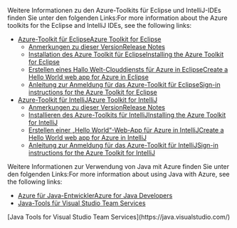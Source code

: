 <span data-ttu-id="b34a7-101">Weitere Informationen zu den Azure-Toolkits für Eclipse und IntelliJ-IDEs finden Sie unter den folgenden Links:</span><span class="sxs-lookup"><span data-stu-id="b34a7-101">For more information about the Azure toolkits for the Eclipse and IntelliJ IDEs, see the following links:</span></span>

* [<span data-ttu-id="b34a7-102">Azure-Toolkit für Eclipse</span><span class="sxs-lookup"><span data-stu-id="b34a7-102">Azure Toolkit for Eclipse</span></span>](../eclipse/azure-toolkit-for-eclipse.md) 
  * [<span data-ttu-id="b34a7-103">Anmerkungen zu dieser Version</span><span class="sxs-lookup"><span data-stu-id="b34a7-103">Release Notes</span></span>](https://github.com/Microsoft/azure-tools-for-java/releases) 
  * [<span data-ttu-id="b34a7-104">Installation des Azure Toolkit für Eclipse</span><span class="sxs-lookup"><span data-stu-id="b34a7-104">Installing the Azure Toolkit for Eclipse</span></span>](../eclipse/azure-toolkit-for-eclipse-installation.md) 
  * [<span data-ttu-id="b34a7-105">Erstellen eines Hallo Welt-Clouddiensts für Azure in Eclipse</span><span class="sxs-lookup"><span data-stu-id="b34a7-105">Create a Hello World web app for Azure in Eclipse</span></span>](../eclipse/azure-toolkit-for-eclipse-create-hello-world-web-app.md) 
  * [<span data-ttu-id="b34a7-106">Anleitung zur Anmeldung für das Azure-Toolkit für Eclipse</span><span class="sxs-lookup"><span data-stu-id="b34a7-106">Sign-in instructions for the Azure Toolkit for Eclipse</span></span>](../eclipse/azure-toolkit-for-eclipse-sign-in-instructions.md) 
* [<span data-ttu-id="b34a7-107">Azure-Toolkit für IntelliJ</span><span class="sxs-lookup"><span data-stu-id="b34a7-107">Azure Toolkit for IntelliJ</span></span>](../intellij/azure-toolkit-for-intellij.md) 
  * [<span data-ttu-id="b34a7-108">Anmerkungen zu dieser Version</span><span class="sxs-lookup"><span data-stu-id="b34a7-108">Release Notes</span></span>](https://github.com/Microsoft/azure-tools-for-java/releases) 
  * [<span data-ttu-id="b34a7-109">Installieren des Azure-Toolkits für IntelliJ</span><span class="sxs-lookup"><span data-stu-id="b34a7-109">Installing the Azure Toolkit for IntelliJ</span></span>](../intellij/azure-toolkit-for-intellij-installation.md) 
  * [<span data-ttu-id="b34a7-110">Erstellen einer „Hello World“-Web-App für Azure in IntelliJ</span><span class="sxs-lookup"><span data-stu-id="b34a7-110">Create a Hello World web app for Azure in IntelliJ</span></span>](../intellij/azure-toolkit-for-intellij-create-hello-world-web-app.md) 
  * [<span data-ttu-id="b34a7-111">Anleitung zur Anmeldung für das Azure-Toolkit für IntelliJ</span><span class="sxs-lookup"><span data-stu-id="b34a7-111">Sign-in instructions for the Azure Toolkit for IntelliJ</span></span>](../intellij/azure-toolkit-for-intellij-sign-in-instructions.md) 

<span data-ttu-id="b34a7-112">Weitere Informationen zur Verwendung von Java mit Azure finden Sie unter den folgenden Links:</span><span class="sxs-lookup"><span data-stu-id="b34a7-112">For more information about using Java with Azure, see the following links:</span></span> 

* [<span data-ttu-id="b34a7-113">Azure für Java-Entwickler</span><span class="sxs-lookup"><span data-stu-id="b34a7-113">Azure for Java Developers</span></span>](https://docs.microsoft.com/java/azure/) 
* <span data-ttu-id="b34a7-114">[Java-Tools für Visual Studio Team Services](https://java.visualstudio.com/) 
<!-- TODO: Add URLs for Java in VSCode here --></span><span class="sxs-lookup"><span data-stu-id="b34a7-114">[Java Tools for Visual Studio Team Services](https://java.visualstudio.com/) 
<!-- TODO: Add URLs for Java in VSCode here --></span></span> 
